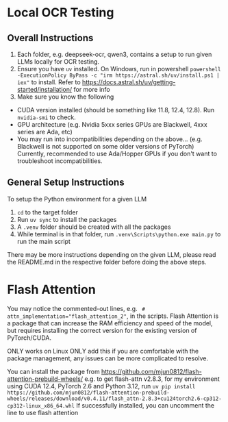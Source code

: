 # Local OCR Testing

## Overall Instructions

1. Each folder, e.g. deepseek-ocr, qwen3, contains a setup to run given LLMs locally for OCR testing.
2. Ensure you have `uv` installed. On Windows, run in powershell `powershell -ExecutionPolicy ByPass -c "irm https://astral.sh/uv/install.ps1 | iex"` to install. Refer to https://docs.astral.sh/uv/getting-started/installation/ for more info
3. Make sure you know the following
- CUDA version installed (should be something like 11.8, 12.4, 12.8). Run `nvidia-smi` to check.
- GPU architecture (e.g. Nvidia 5xxx series GPUs are Blackwell, 4xxx series are Ada, etc)
- You may run into incompatibilities depending on the above... (e.g. Blackwell is not supported on some older versions of PyTorch) Currently, recommended to use Ada/Hopper GPUs if you don't want to troubleshoot incompatibilities.

## General Setup Instructions

To setup the Python environment for a given LLM
1. `cd` to the target folder
2. Run `uv sync` to install the packages
3. A `.venv` folder should be created with all the packages
4. While terminal is in that folder, run `.venv\Scripts\python.exe main.py` to run the main script

There may be more instructions depending on the given LLM, please read the README.md in the respective folder before doing the above steps.

# Flash Attention

You may notice the commented-out lines, e.g. ` # attn_implementation="flash_attention_2"`, in the scripts.
Flash Attention is a package that can increase the RAM efficiency and speed of the model, but requires installing the correct version for the existing version of PyTorch/CUDA.

ONLY works on Linux
ONLY add this if you are comfortable with the package management, any issues can be more complicated to resolve.

You can install the package from https://github.com/mjun0812/flash-attention-prebuild-wheels/
e.g. to get flash-attn v2.8.3, for my environment using CUDA 12.4, PyTorch 2.6 and Python 3.12, run `uv pip install https://github.com/mjun0812/flash-attention-prebuild-wheels/releases/download/v0.4.11/flash_attn-2.8.3+cu124torch2.6-cp312-cp312-linux_x86_64.whl`
If successfully installed, you can uncomment the line to use flash attention
